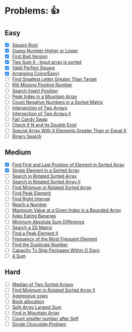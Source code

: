 # Problems: :+1:

## Easy
- [x] [Square Root](https://leetcode.com/problems/sqrtx/)
- [x] [Guess Number Higher or Lower](https://leetcode.com/problems/guess-number-higher-or-lower/)
- [x] [First Bad Version](https://leetcode.com/problems/first-bad-version/)
- [x] [Two Sum II - Input array is sorted](https://leetcode.com/problems/two-sum-ii-input-array-is-sorted/)
- [x] [Valid Perfect Square](https://leetcode.com/problems/valid-perfect-square/)
- [x] [Arranging Coins(Easy)](https://leetcode.com/problems/arranging-coins/)
- [ ] [Find Smallest Letter Greater Than Target](https://leetcode.com/problems/find-smallest-letter-greater-than-target/)
- [ ] [Kth Missing Positive Number](https://leetcode.com/problems/kth-missing-positive-number/)
- [ ] [Search Insert Position](https://leetcode.com/problems/search-insert-position/)
- [ ] [Peak Index in a Mountain Array](https://leetcode.com/problems/peak-index-in-a-mountain-array/)
- [ ] [Count Negative Numbers in a Sorted Matrix](https://leetcode.com/problems/count-negative-numbers-in-a-sorted-matrix/)
- [ ] [Intersection of Two Arrays](https://leetcode.com/problems/intersection-of-two-arrays/)
- [ ] [Intersection of Two Arrays II](https://leetcode.com/problems/intersection-of-two-arrays-ii/)
- [ ] [Fair Candy Swap](https://leetcode.com/problems/fair-candy-swap/)
- [ ] [Check If N and Its Double Exist](https://leetcode.com/problems/check-if-n-and-its-double-exist/)
- [ ] [Special Array With X Elements Greater Than or Equal X](https://leetcode.com/problems/special-array-with-x-elements-greater-than-or-equal-x/)
- [ ] [Binary Search](https://leetcode.com/problems/binary-search/)

## Medium
- [x] [Find First and Last Position of Element in Sorted Array](https://leetcode.com/problems/find-first-and-last-position-of-element-in-sorted-array/)
- [x] [Single Element in a Sorted Array](https://leetcode.com/problems/single-element-in-a-sorted-array/)
- [ ] [Search in Rotated Sorted Array](https://leetcode.com/problems/search-in-rotated-sorted-array/)
- [ ] [Search in Rotated Sorted Array II](https://leetcode.com/problems/search-in-rotated-sorted-array-ii/)
- [ ] [Find Minimum in Rotated Sorted Array](https://leetcode.com/problems/find-minimum-in-rotated-sorted-array/)
- [ ] [Find Peak Element](https://leetcode.com/problems/find-peak-element/)
- [ ] [Find Right Interval](https://leetcode.com/problems/find-right-interval/)
- [ ] [Reach a Number](https://leetcode.com/problems/reach-a-number/)
- [ ] [Maximum Value at a Given Index in a Bounded Array](https://leetcode.com/problems/maximum-value-at-a-given-index-in-a-bounded-array/)
- [ ] [Koko Eating Bananas](https://leetcode.com/problems/koko-eating-bananas/)
- [ ] [Minimum Absolute Sum Difference](https://leetcode.com/problems/minimum-absolute-sum-difference/)
- [ ] [Search a 2D Matrix](https://leetcode.com/problems/search-a-2d-matrix/)
- [ ] [Find a Peak Element II](https://leetcode.com/problems/find-a-peak-element-ii/)
- [ ] [Frequency of the Most Frequent Element](https://leetcode.com/problems/frequency-of-the-most-frequent-element/)
- [ ] [Find the Duplicate Number](https://leetcode.com/problems/find-the-duplicate-number/)
- [ ] [Capacity To Ship Packages Within D Days](https://leetcode.com/problems/capacity-to-ship-packages-within-d-days/)
- [ ] [4 Sum](https://leetcode.com/problems/4sum/)

## Hard
- [ ] [Median of Two Sorted Arrays](https://leetcode.com/problems/median-of-two-sorted-arrays/)
- [ ] [Find Minimum in Rotated Sorted Array II](https://leetcode.com/problems/find-minimum-in-rotated-sorted-array-ii/)
- [ ] [Aggressive cows](https://www.spoj.com/problems/AGGRCOW/)
- [ ] [Book allocation](https://www.geeksforgeeks.org/allocate-minimum-number-pages/)
- [ ] [Split Array Largest Sum](https://leetcode.com/problems/split-array-largest-sum/)
- [ ] [Find in Mountain Array](https://leetcode.com/problems/find-in-mountain-array/)
- [ ] [Count smaller number after Self](https://leetcode.com/problems/count-of-smaller-numbers-after-self/)
- [ ] [Divide Chocolate Problem](https://curiouschild.github.io/leetcode/2019/06/21/divide-chocolate.html)
